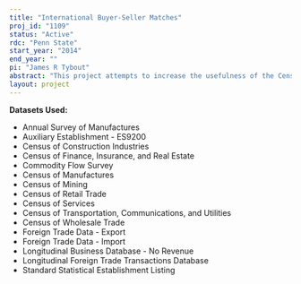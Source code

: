 ```yaml
---
title: "International Buyer-Seller Matches"
proj_id: "1109"
status: "Active"
rdc: "Penn State"
start_year: "2014"
end_year: ""
pi: "James R Tybout"
abstract: "This project attempts to increase the usefulness of the Census Bureau's international trade statistics by assessing the quality and possible biases of the shipment-level data that lie behind them. A second goal is to develop descriptive statistics and structural models that characterize the formation and maturation of cross-border business relationships, again using shipment-level data. Both dimensions of the analysis will improve an understanding of trade flow dynamics between the United States and its trading partners. The first part of this project will document international discrepancies in bilateral trade statistics at the level of individual shipments, looking in particular for evidence that might indicate a reporting/collection problem on the U.S. side. The second part of the project will augment the trade shipments records with information on the characteristics of the exporting firms and importing firms, which will allow study of the characteristics of buyer-seller matches. One exercise will involve the estimation of a dynamic model of international trade in which firms' exporting (importing) behavior reflects a search and learning process in their foreign markets. A second exercise will develop descriptive statistics that allow characterization of the evolution of international buyer-seller networks, and will contrast the characteristics of rapidly expanding networks (China-U.S.) with slower-growing networks (Colombia-U.S.). A third type of exercise will involve the development of structural models of international buyer-seller networks."
layout: project
---
```


**Datasets Used:**

  - Annual Survey of Manufactures 
  - Auxiliary Establishment - ES9200 
  - Census of Construction Industries 
  - Census of Finance, Insurance, and Real Estate 
  - Commodity Flow Survey 
  - Census of Manufactures 
  - Census of Mining 
  - Census of Retail Trade 
  - Census of Services 
  - Census of Transportation, Communications, and Utilities 
  - Census of Wholesale Trade 
  - Foreign Trade Data - Export 
  - Foreign Trade Data - Import 
  - Longitudinal Business Database - No Revenue 
  - Longitudinal Foreign Trade Transactions Database 
  - Standard Statistical Establishment Listing 


